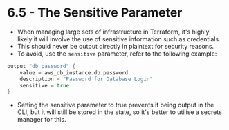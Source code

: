 # 6.5 - The Sensitive Parameter

- When managing large sets of infrastructure in Terraform, it's highly likely it will involve the use of sensitive information such as credentials.
- This should never be output directly in plaintext for security reasons.
- To avoid, use the `sensitive` parameter, refer to the following example:

```go
output "db_password" {
    value = aws_db_instance.db.password
    description = "Password for Database Login"
    sensitive = true
}
```

- Setting the sensitive parameter to true prevents it being output in the CLI, but it will still be stored in the state, so it's better to utilise a secrets manager for this.
